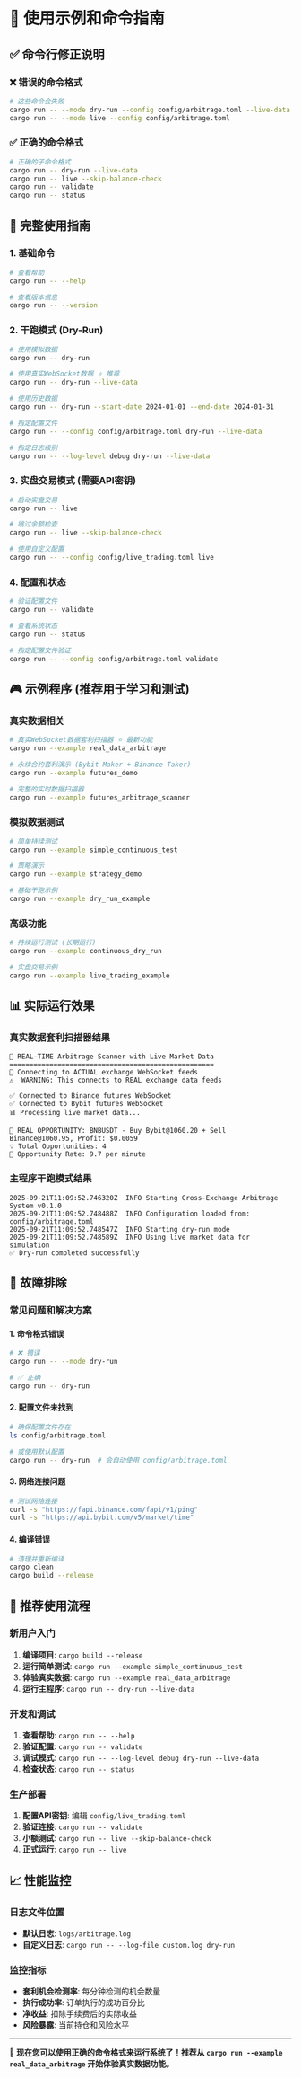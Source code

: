 # 🚀 使用示例和命令指南

## ✅ 命令行修正说明

### ❌ 错误的命令格式
```bash
# 这些命令会失败
cargo run -- --mode dry-run --config config/arbitrage.toml --live-data
cargo run -- --mode live --config config/arbitrage.toml
```

### ✅ 正确的命令格式
```bash
# 正确的子命令格式
cargo run -- dry-run --live-data
cargo run -- live --skip-balance-check
cargo run -- validate
cargo run -- status
```

## 🎯 完整使用指南

### 1. 基础命令
```bash
# 查看帮助
cargo run -- --help

# 查看版本信息
cargo run -- --version
```

### 2. 干跑模式 (Dry-Run)
```bash
# 使用模拟数据
cargo run -- dry-run

# 使用真实WebSocket数据 ⭐ 推荐
cargo run -- dry-run --live-data

# 使用历史数据
cargo run -- dry-run --start-date 2024-01-01 --end-date 2024-01-31

# 指定配置文件
cargo run -- --config config/arbitrage.toml dry-run --live-data

# 指定日志级别
cargo run -- --log-level debug dry-run --live-data
```

### 3. 实盘交易模式 (需要API密钥)
```bash
# 启动实盘交易
cargo run -- live

# 跳过余额检查
cargo run -- live --skip-balance-check

# 使用自定义配置
cargo run -- --config config/live_trading.toml live
```

### 4. 配置和状态
```bash
# 验证配置文件
cargo run -- validate

# 查看系统状态
cargo run -- status

# 指定配置文件验证
cargo run -- --config config/arbitrage.toml validate
```

## 🎮 示例程序 (推荐用于学习和测试)

### 真实数据相关
```bash
# 真实WebSocket数据套利扫描器 ⭐ 最新功能
cargo run --example real_data_arbitrage

# 永续合约套利演示 (Bybit Maker + Binance Taker)
cargo run --example futures_demo

# 完整的实时数据扫描器
cargo run --example futures_arbitrage_scanner
```

### 模拟数据测试
```bash
# 简单持续测试
cargo run --example simple_continuous_test

# 策略演示
cargo run --example strategy_demo

# 基础干跑示例
cargo run --example dry_run_example
```

### 高级功能
```bash
# 持续运行测试 (长期运行)
cargo run --example continuous_dry_run

# 实盘交易示例
cargo run --example live_trading_example
```

## 📊 实际运行效果

### 真实数据套利扫描器结果
```
🚀 REAL-TIME Arbitrage Scanner with Live Market Data
===================================================
📡 Connecting to ACTUAL exchange WebSocket feeds
⚠️  WARNING: This connects to REAL exchange data feeds

✅ Connected to Binance futures WebSocket
✅ Connected to Bybit futures WebSocket
📊 Processing live market data...

🎯 REAL OPPORTUNITY: BNBUSDT - Buy Bybit@1060.20 + Sell Binance@1060.95, Profit: $0.0059
💡 Total Opportunities: 4
🔄 Opportunity Rate: 9.7 per minute
```

### 主程序干跑模式结果
```
2025-09-21T11:09:52.746320Z  INFO Starting Cross-Exchange Arbitrage System v0.1.0
2025-09-21T11:09:52.748488Z  INFO Configuration loaded from: config/arbitrage.toml
2025-09-21T11:09:52.748547Z  INFO Starting dry-run mode
2025-09-21T11:09:52.748589Z  INFO Using live market data for simulation
✅ Dry-run completed successfully
```

## 🔧 故障排除

### 常见问题和解决方案

#### 1. 命令格式错误
```bash
# ❌ 错误
cargo run -- --mode dry-run

# ✅ 正确
cargo run -- dry-run
```

#### 2. 配置文件未找到
```bash
# 确保配置文件存在
ls config/arbitrage.toml

# 或使用默认配置
cargo run -- dry-run  # 会自动使用 config/arbitrage.toml
```

#### 3. 网络连接问题
```bash
# 测试网络连接
curl -s "https://fapi.binance.com/fapi/v1/ping"
curl -s "https://api.bybit.com/v5/market/time"
```

#### 4. 编译错误
```bash
# 清理并重新编译
cargo clean
cargo build --release
```

## 🎯 推荐使用流程

### 新用户入门
1. **编译项目**: `cargo build --release`
2. **运行简单测试**: `cargo run --example simple_continuous_test`
3. **体验真实数据**: `cargo run --example real_data_arbitrage`
4. **运行主程序**: `cargo run -- dry-run --live-data`

### 开发和调试
1. **查看帮助**: `cargo run -- --help`
2. **验证配置**: `cargo run -- validate`
3. **调试模式**: `cargo run -- --log-level debug dry-run --live-data`
4. **检查状态**: `cargo run -- status`

### 生产部署
1. **配置API密钥**: 编辑 `config/live_trading.toml`
2. **验证连接**: `cargo run -- validate`
3. **小额测试**: `cargo run -- live --skip-balance-check`
4. **正式运行**: `cargo run -- live`

## 📈 性能监控

### 日志文件位置
- **默认日志**: `logs/arbitrage.log`
- **自定义日志**: `cargo run -- --log-file custom.log dry-run`

### 监控指标
- **套利机会检测率**: 每分钟检测的机会数量
- **执行成功率**: 订单执行的成功百分比
- **净收益**: 扣除手续费后的实际收益
- **风险暴露**: 当前持仓和风险水平

---

**🎯 现在您可以使用正确的命令格式来运行系统了！推荐从 `cargo run --example real_data_arbitrage` 开始体验真实数据功能。**
